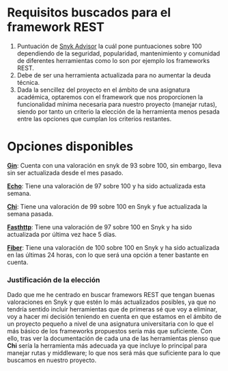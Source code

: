# Requisitos buscados para el framework REST
1. Puntuación de [Snyk Advisor](https://snyk.io/) la cuál pone puntuaciones sobre 100 dependiendo de la seguridad, popularidad, mantenimiento y comunidad de diferentes herramientas como lo son por ejemplo los frameworks REST.
2. Debe de ser una herramienta actualizada para no aumentar la deuda técnica.
3. Dada la sencillez del proyecto en el ámbito de una asignatura académica, optaremos con el framework que nos proporcionen la funcionalidad mínima necesaria para nuestro proyecto (manejar rutas), siendo por tanto un criterio la elección de la herramienta menos pesada entre las opciones que cumplan los criterios restantes.

# Opciones disponibles

**[Gin](https://github.com/gin-gonic/gin)**: Cuenta con una valoración en snyk de 93 sobre 100, sin embargo, lleva sin ser actualizada desde el mes pasado.

**[Echo](https://github.com/labstack/echo)**: Tiene una valoración de 97 sobre 100 y ha sido actualizada esta semana.

**[Chi](https://github.com/go-chi/chi)**: Tiene una valoración de 99 sobre 100 en Snyk y fue actualizada la semana pasada.

**[Fasthttp](https://github.com/valyala/fasthttp)**: Tiene una valoración de 97 sobre 100 en Snyk y ha sido actualizada por última vez hace 5 días.

**[Fiber](https://github.com/gofiber/fiber)**: Tiene una valoración de 100 sobre 100 en Snyk y ha sido actualizada en las últimas 24 horas, con lo que será una opción a tener bastante en cuenta.

### Justificación de la elección
Dado que me he centrado en buscar framewors REST que tengan buenas valoraciones en Snyk y que estén lo más actualizados posibles, ya que no tendría sentido incluir herramientas que de primeras sé que voy a eliminar, voy a hacer mi decisión teniendo en cuenta en que estamos en el ámbito de un proyecto pequeño a nivel de una asignatura universitaria con lo que el más básico de los frameworks propuestos sería más que suficiente. Con ello, tras ver la documentación de cada una de las herramientas pienso que **Chi** sería la herramienta más adecuada ya que incluye lo principal para manejar rutas y middleware; lo que nos será más que suficiente para lo que buscamos en nuestro proyecto.